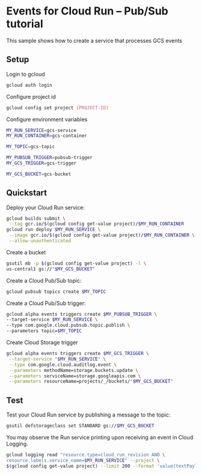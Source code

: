 # Events for Cloud Run – Pub/Sub tutorial

This sample shows how to create a service that processes GCS events

## Setup

Login to gcloud

```sh
gcloud auth login
```

Configure project id

```sh
gcloud config set project [PROJECT-ID]
```

Configure environment variables 

```sh
MY_RUN_SERVICE=gcs-service
MY_RUN_CONTAINER=gcs-container

MY_TOPIC=gcs-topic

MY_PUBSUB_TRIGGER=pubsub-trigger
MY_GCS_TRIGGER=gcs-trigger

MY_GCS_BUCKET=gcs-bucket
```

## Quickstart

Deploy your Cloud Run service:

```sh
gcloud builds submit \
 --tag gcr.io/$(gcloud config get-value project)/$MY_RUN_CONTAINER
gcloud run deploy $MY_RUN_SERVICE \
 --image gcr.io/$(gcloud config get-value project)/$MY_RUN_CONTAINER \
 --allow-unauthenticated
```

Create a bucket 

```sh
gsutil mb -p $(gcloud config get-value project) -l \
us-central1 gs://"$MY_GCS_BUCKET"
```

Create a Cloud Pub/Sub topic:

```sh
gcloud pubsub topics create $MY_TOPIC
```

Create a Cloud Pub/Sub trigger:

```sh
gcloud alpha events triggers create $MY_PUBSUB_TRIGGER \
--target-service $MY_RUN_SERVICE \
--type com.google.cloud.pubsub.topic.publish \
--parameters topic=$MY_TOPIC
```

Create Cloud Storage trigger

```sh
gcloud alpha events triggers create $MY_GCS_TRIGGER \
 --target-service "$MY_RUN_SERVICE" \
 --type com.google.cloud.auditlog.event \
 --parameters methodName=storage.buckets.update \
 --parameters serviceName=storage.googleapis.com \
 --parameters resourceName=projects/_/buckets/"$MY_GCS_BUCKET"
```

## Test

Test your Cloud Run service by publishing a message to the topic: 

```sh
gsutil defstorageclass set STANDARD gs://$MY_GCS_BUCKET
```

You may observe the Run service printing upon receiving an event in 
Cloud Logging.

```sh
gcloud logging read "resource.type=cloud_run_revision AND \
resource.labels.service_name=$MY_RUN_SERVICE" --project \
$(gcloud config get-value project) --limit 200 --format 'value(textPayload)'
```
